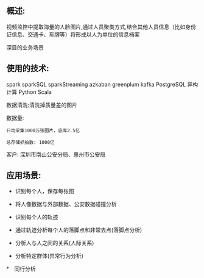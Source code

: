 ## 概述:
视频监控中提取海量的人脸图片,通过人员聚类方式,结合其他人员信息（比如身份证信息、交通卡、车牌等）将形成以人为单位的信息档案

深目的业务场景

## 使用的技术:
spark sparkSQL sparkStreaming azkaban greenplum kafka PostgreSQL 异构计算 Python Scala

数据清洗:清洗掉质量差的图片

数据量:

    日均采集1000万张图片，底库2.5亿

    总存储抓拍数: 1000亿
    
客户:
    深圳市南山公安分局、惠州市公安局

## 应用场景:

* 识别每个人，保存每张图

* 将人像数据与外部数据、公安数据碰撞分析

* 识别每个人的轨迹

* 通过轨迹分析每个人的落脚点和非常去点(落脚点分析)

* 分析人与人之间的关系(人际关系)

* 分析特定群体(异常行为分析)

*　同行分析